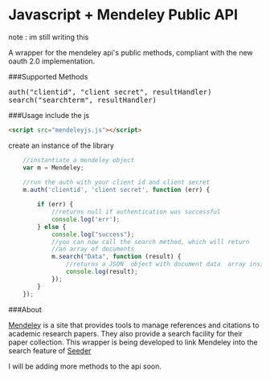 Javascript + Mendeley Public API
============

note : im still writing this

A wrapper for the mendeley api's public methods, compliant with the new oauth 2.0 implementation.

###Supported Methods
<pre>auth("clientid", "client secret", resultHandler)
search("searchterm", resultHandler)</pre>

###Usage
include the js 
```html
<script src="mendeleyjs.js"></script>
```
create an instance of the library
```javascript
	//instantiate a mendeley object
    var m = Mendeley;
    
    //run the auth with your client id and client secret
    m.auth('clientid', 'client secret', function (err) {

        if (err) {
        	//returns null if authentication was successful
            console.log('err');
        } else {
            console.log("success");
            //you can now call the search method, which will return
            //an array of documents
            m.search("Data", function (result) {
            	//returns a JSON  object with document data  array inside
                console.log(result);
            });
        }
    });
```

###About

[Mendeley](http://www.mendeley.com/) is a site that provides tools to manage references and citations to academic research papers. They also provide a search facility for their paper collection. This wrapper is being developed to link Mendeley into the search feature of [Seeder](https://github.com/ammanvedi/seeder)

I will be adding more methods to the api soon.
